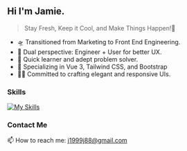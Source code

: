 ## Hi I'm Jamie.
> Stay Fresh, Keep it Cool, and Make Things Happen!🍤
- 🛸 Transitioned from Marketing to Front End Engineering.
- 🥂 Dual perspective: Engineer + User for better UX.
- 🦉 Quick learner and adept problem solver.
- 🎢 Specializing in Vue 3, Tailwind CSS, and Bootstrap
- 🤸‍♀️ Committed to crafting elegant and responsive UIs.

### Skills
[![My Skills](https://skillicons.dev/icons?i=vue,js,html,css,tailwind,sass,bootstrap,vite,vercel,git)](https://skillicons.dev)

### Contact Me
📫 How to reach me: j1999j88@gmail.com

<!--
**jamie-cloud99/jamie-cloud99** is a ✨ _special_ ✨ repository because its `README.md` (this file) appears on your GitHub profile.

Here are some ideas to get you started:

- 🔭 I’m currently working on ...
- 🌱 I’m currently learning ...
- 👯 I’m looking to collaborate on ...
- 🤔 I’m looking for help with ...
- 💬 Ask me about ...
- 📫 How to reach me: ...
- 😄 Pronouns: ...
- ⚡ Fun fact: ...
-->

